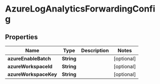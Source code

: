 

# AzureLogAnalyticsForwardingConfig


## Properties

| Name | Type | Description | Notes |
|------------ | ------------- | ------------- | -------------|
|**azureEnableBatch** | **String** |  |  [optional] |
|**azureWorkspaceId** | **String** |  |  [optional] |
|**azureWorkspaceKey** | **String** |  |  [optional] |



